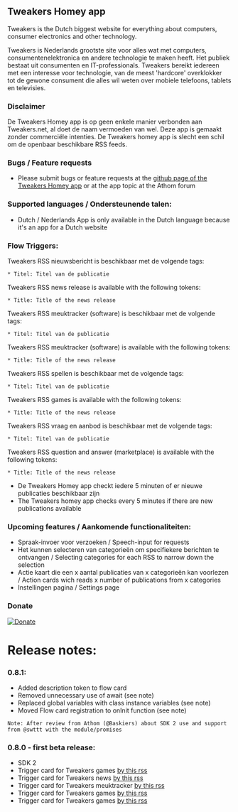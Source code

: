 ## Tweakers Homey app
Tweakers is the Dutch biggest website for everything about  computers, consumer electronics and other technology.

Tweakers is Nederlands grootste site voor alles wat met computers, consumentenelektronica en andere technologie te maken heeft. Het publiek bestaat uit consumenten en IT-professionals. Tweakers bereikt iedereen met een interesse voor technologie, van de meest 'hardcore' overklokker tot de gewone consument die alles wil weten over mobiele telefoons, tablets en televisies.

### Disclaimer
De Tweakers Homey app is op geen enkele manier verbonden aan Tweakers.net, al doet de naam vermoeden van wel. Deze app is gemaakt zonder commerciële intenties.
De Tweakers homey app is slecht een schil om de openbaar beschikbare RSS feeds.

### Bugs / Feature requests
* Please submit bugs or feature requests at the [github page of the Tweakers Homey app](https://github.com/lubbertkramer/net.tweakers.homey) or at the app topic at the Athom forum

### Supported languages / Ondersteunende talen:
* Dutch / Nederlands
App is only available in the Dutch language because it's an app for a Dutch website

### Flow Triggers:
Tweakers RSS nieuwsbericht is beschikbaar met de volgende tags:
```
* Titel: Titel van de publicatie
```

Tweakers RSS news release is available with the following tokens:
```
* Title: Title of the news release
```

Tweakers RSS meuktracker (software) is beschikbaar met de volgende tags:
```
* Titel: Titel van de publicatie
```

Tweakers RSS meuktracker (software) is available with the following tokens:
```
* Title: Title of the news release
```

Tweakers RSS spellen is beschikbaar met de volgende tags:
```
* Titel: Titel van de publicatie
```

Tweakers RSS games is available with the following tokens:
```
* Title: Title of the news release
```

Tweakers RSS vraag en aanbod is beschikbaar met de volgende tags:
```
* Titel: Titel van de publicatie
```

Tweakers RSS question and answer (marketplace) is available with the following tokens:
```
* Title: Title of the news release
```

* De Tweakers Homey app checkt iedere 5 minuten of er nieuwe publicaties beschikbaar zijn
* The Tweakers homey app checks every 5 minutes if there are new publications available

### Upcoming features / Aankomende functionaliteiten:
* Spraak-invoer voor verzoeken / Speech-input for requests
* Het kunnen selecteren van categorieën om specifiekere berichten te ontvangen / Selecting categories for each RSS to narrow down the selection
* Actie kaart die een x aantal publicaties van x categorieën kan voorlezen / Action cards wich reads  x number of publications from x categories
* Instellingen pagina / Settings page

### Donate
[![Donate](https://www.paypalobjects.com/webstatic/en_US/i/btn/png/btn_donate_92x26.png)](https://paypal.me/lubbertkramer)

# Release notes:

### 0.8.1:
* Added description token to flow card
* Removed unnecessary use of await (see note)
* Replaced global variables with class instance variables (see note)
* Moved Flow card registration to onInit function (see note)
```
Note: After review from Athom (@Baskiers) about SDK 2 use and support from @swttt with the module/promises
```

### 0.8.0 - first beta release:
* SDK 2
* Trigger card for Tweakers games [by this rss](http://feeds.feedburner.com/tweakers/mixed)
* Trigger card for Tweakers news [by this rss](http://feeds.feedburner.com/tweakers/nieuws)
* Trigger card for Tweakers meuktracker [by this rss](http://feeds.feedburner.com/tweakers/meuktracker)
* Trigger card for Tweakers games [by this rss](http://feeds.feedburner.com/tweakers/games)
* Trigger card for Tweakers games [by this rss](https://tweakers.net/feeds/va.xml)
